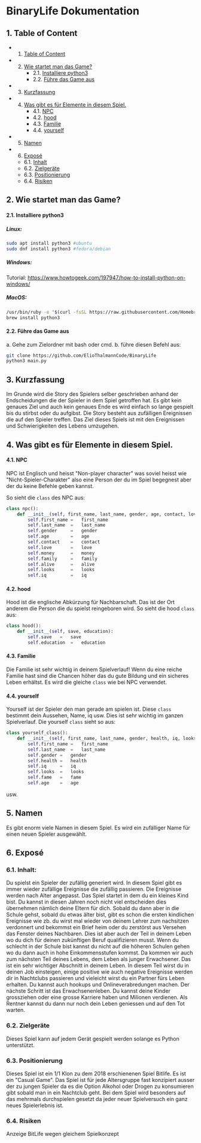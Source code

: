 # BinaryLife Dokumentation


##  1. <a name='TableofContent'></a>Table of Content
<!-- vscode-markdown-toc -->
* 1. [Table of Content](#TableofContent)
* 2. [Wie startet man das Game?](#WiestartetmandasGame)
		* 2.1. [Installiere python3](#Installierepython3)
		* 2.2. [Führe das Game aus](#FhredasGameaus)
* 3. [Kurzfassung](#Kurzfassung)
* 4. [Was gibt es für Elemente in diesem Spiel.](#WasgibtesfrElementeindiesemSpiel.)
		* 4.1. [NPC](#NPC)
		* 4.2. [hood](#hood)
		* 4.3. [Familie](#Familie)
		* 4.4. [yourself](#yourself)
* 5. [Namen](#Namen)
* 6. [Exposé](#Expos)
	* 6.1. [Inhalt](#InhaltdesGames)
	* 6.2. [Zielgeräte](#Zielgerte)
	* 6.3. [Positionierung](#Positionierung)
	* 6.4. [Risiken](#Risiken)

<!-- vscode-markdown-toc-config
	numbering=true
	autoSave=true
	/vscode-markdown-toc-config -->
<!-- /vscode-markdown-toc -->



##  2. <a name='WiestartetmandasGame'></a>Wie startet man das Game?

####  2.1. <a name='Installierepython3'></a>Installiere python3

##### Linux:
```bash
sudo apt install python3 #ubuntu
sudo dnf install python3 #fedora/debian
```
##### Windows:
Tutorial: https://www.howtogeek.com/197947/how-to-install-python-on-windows/
##### MacOS:
```bash
/usr/bin/ruby -e "$(curl -fsSL https://raw.githubusercontent.com/Homebrew/install/master/install)"
brew install python3 
```
####  2.2. <a name='FhredasGameaus'></a>Führe das Game aus
a. Gehe zum Zielordner mit bash oder cmd.
b. führe diesen Befehl aus:
```bash
git clone https://github.com/ElioThalmannCode/BinaryLife
python3 main.py
```



##  3. <a name='Kurzfassung'></a>Kurzfassung
Im Grunde wird die Story des Spielers selber geschrieben anhand der Endscheidungen die der Spieler in dem Spiel getroffen hat. Es gibt kein genaues Ziel und auch kein genaues Ende es wird einfach so lange gespielt bis du stirbst oder du aufgibst. Die Story besteht aus zufälligen Ereignissen die auf den Spieler treffen. Das Ziel dieses Spiels ist mit den Ereignissen und Schwierigkeiten des Lebens umzugehen.



##  4. <a name='WasgibtesfrElementeindiesemSpiel.'></a>Was gibt es für Elemente in diesem Spiel.

####  4.1. <a name='NPC'></a>NPC
NPC ist Englisch und heisst "Non-player character" was soviel heisst wie "Nicht-Spieler-Charakter" also eine Person der du im Spiel begegnest aber der du keine Befehle geben kannst.

So sieht die ```class``` des NPC aus:
```python
class npc():
    def __init__(self, first_name, last_name, gender, age, contact, love, money, family, alive, looks, iq):
        self.first_name =   first_name
        self.last_name  =   last_name
        self.gender     =   gender
        self.age        =   age
        self.contact    =   contact
        self.love       =   love
        self.money      =   money
        self.family     =   family
        self.alive      =   alive
        self.looks      =   looks
        self.iq         =   iq
```
####  4.2. <a name='hood'></a>hood
Hood ist die englische Abkürzung für Nachbarschaft. Das ist der Ort anderem die Person die du spielst reingeboren wird.
So sieht die hood ```class``` aus:
```python
class hood():
    def __init__(self, save, education):
        self.save   =   save
        self.education  =   education
```
####  4.3. <a name='Familie'></a>Familie
Die Familie ist sehr wichtig in deinem Spielverlauf! Wenn du eine reiche Familie hast sind die Chancen höher das du gute Bildung und ein sicheres Leben erhältst. Es wird die gleiche ```class``` wie bei NPC verwendet.

####  4.4. <a name='yourself'></a>yourself
Yourself ist der Spieler den man gerade am spielen ist. Diese ```class``` bestimmt dein Aussehen, Name, iq usw. Dies ist sehr wichtig im ganzen Spielverlauf.
Die yourself ```class``` sieht so aus:
```python
class yourself_class():
    def __init__(self, first_name, last_name, gender, health, iq, looks, fame, age):
        self.first_name =   first_name
        self.last_name  =   last_name
        self.gender =   gender
        self.health =   health
        self.iq     =   iq
        self.looks  =   looks
        self.fame   =   fame
        self.age    =   age
```
usw.



##  5. <a name='Namen'></a>Namen
Es gibt enorm viele Namen in diesem Spiel. Es wird ein zufälliger Name für einen neuen Spieler ausgewählt.



##  6. <a name='Expos'></a>Exposé
###  6.1. <a name='InhaltdesGames'></a>Inhalt:
Du spielst ein Spieler der zufällig generiert wird. In diesem Spiel gibt es immer wieder zufällige Ereignisse die zufällig passieren. Die Ereignisse werden nach Alter angepasst. Das Spiel startet in dem du ein kleines Kind bist. Du kannst in diesen Jahren noch nicht viel entscheiden dies übernehmen nämlich deine Eltern für dich. Sobald du dann aber in die Schule gehst, sobald du etwas älter bist, gibt es schon die ersten kindlichen Ereignisse wie zb. du wirst mal wieder von deinem Lehrer zum nachsitzen verdonnert und bekommst ein Brief heim oder du zerstörst aus Versehen das Fenster deines Nachbaren. Dies ist aber auch der Teil in deinem Leben wo du dich für deinen zukünftigen Beruf qualifizieren musst. Wenn du schlecht in der Schule bist kannst du nicht auf die höheren Schulen gehen wo du dann auch in hohe Einkommensstufen kommst. Da kommen wir auch zum nächsten Teil deines Lebens, dem Leben als junger Erwachsener. Das ist ein sehr wichtiger Abschnitt in deinem Leben. In diesem Teil wirst du in deinen Job einsteigen, einige positive wie auch negative Ereignisse werden dir in Nachtclubs passieren und vieleicht wirst du ein Partner fürs Leben erhalten. Du kannst auch hookups und Onlineverabredungen machen. Der nächste Schritt ist das Erwachsenenleben. Du kannst deine Kinder grossziehen oder eine grosse Karriere haben und Milionen verdienen. Als Rentner kannst du dann nur noch dein Leben geniessen und auf den Tot warten.
###  6.2. <a name='Zielgerte'></a> Zielgeräte
Dieses Spiel kann auf jedem Gerät gespielt werden solange es Python unterstützt.
###  6.3. <a name='Positionierung'></a>Positionierung
Dieses Spiel ist ein 1/1 Klon zu dem 2018 erschienenen Spiel Bitlife. Es ist ein "Casual Game". Das Spiel ist für jede Altersgruppe fast konzipiert ausser der zu jungen Spieler da es die Option Alkohol oder Drogen zu konsumieren gibt sobald man in ein Nachtclub geht. Bei dem Spiel wird besonders auf das mehrmals durchspielen gesetzt da jeder neuer Spielversuch ein ganz neues Spielerlebnis ist.
###  6.4. <a name='Risiken'></a>Risiken
Anzeige BitLife wegen gleichem Spielkonzept


